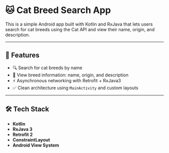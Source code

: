 # 🐱 Cat Breed Search App

This is a simple Android app built with Kotlin and RxJava that lets users search for cat breeds using the Cat API and view their name, origin, and description.

---

## 🚀 Features

- 🔍 Search for cat breeds by name
- 📄 View breed information: name, origin, and description
- ⚡ Asynchronous networking with Retrofit + RxJava3
- ✅ Clean architecture using `MainActivity` and custom layouts

---

## 🛠 Tech Stack

- **Kotlin**
- **RxJava 3**
- **Retrofit 2**
- **ConstraintLayout**
- **Android View System**
